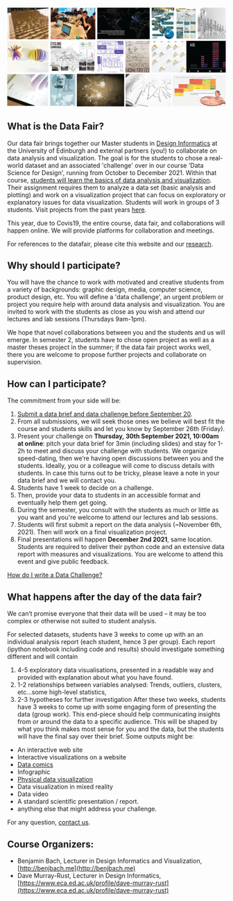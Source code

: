 ![](images/teaser.png)
## What is the Data Fair?

Our data fair brings together our Master students in [Design Informatics](http://www.designinformatics.org) at the University of Edinburgh and external partners (you!) to collaborate on data analysis and visualization. The goal is for the students to chose a real-world dataset and an associated 'challenge' over in our course 'Data Science for Design', running from October to December 2021. Within that course, [students will learn the basics of data analysis and visualization](teaching.html). Their assignment requires them to analyze a data set (basic analysis and plotting) and work on a visualization project that can focus on exploratory or explanatory issues for data visualization. Students will work in groups of 3 students. Visit projects from the past years [here](previous.html).

This year, due to Covis19, the entire course, data fair, and collaborations will happen online. We will provide platforms for collaboration and meetings. 

For references to the datafair, please cite this website and our [research](research.html). 


## Why should I participate?
You will have the chance to work with motivated and creative students from a variety of backgrounds: graphic design, media, computer science, product design, etc. You will define a 'data challenge', an urgent problem or project you require help with around data analysis and visualization. You are invited to work with the students as close as you wish and attend our lectures and lab sessions (Thursdays 9am-1pm).

We hope that novel collaborations between you and the students and us will emerge. In semester 2, students have to chose open project as well as a master theses project in the summer; if the data fair project works well, there you are welcome to propose further projects and collaborate on supervision.

## How can I participate?
The commitment from your side will be:

1. [Submit a data brief and data challenge before September 20](submit.html). 
1. From all submissions, we will seek those ones we believe will best fit the course and students skills and let you know by September 26th (Friday).
1. Present your challenge on **Thursday, 30th September 2021, 10:00am at online**: pitch your data brief for 3min (including slides) and stay for 1-2h to meet and discuss your challenge with students. We organize speed-dating, then we’re having open discussions between you and the students. Ideally, you or a colleague will come to discuss details with students. In case this turns out to be tricky, please leave a note in your data brief and we will contact you.
1. Students have 1 week to decide on a challenge.
1. Then, provide your data to students in an accessible format and eventually help them get going.
1. During the semester, you consult with the students as much or little as you want and you're welcome to attend our lectures and lab sessions.
1. Students will first submit a report on the data analysis (~November 6th, 2021). Then will work on a final visualization project.
1. Final presentations will happen **December 2nd 2021**, same location. Students are required to deliver their python code and an extensive data report with measures and visualizations. You are welcome to attend this event and give public feedback. 

[How do I write a Data Challenge?](datachallenge.html)

## What happens after the day of the data fair?
We can’t promise everyone that their data will be used – it may be too complex or otherwise not suited to student analysis.

For selected datasets, students have 3 weeks to come up with an an individual analysis report (each student, hence 3 per group). Each report (ipython notebook including code and results) should investigate something different and will contain

1. 4-5 exploratory data visualisations, presented in a readable way and provided with explanation about what you have found.
1. 1-2 relationships between variables analysed: Trends, outliers, clusters, etc…some high-level statistics,
1. 2-3 hypotheses for further investigation
After these two weeks, students have 3 weeks to come up with some engaging form of presenting the data (group work). This end-piece should help communicating insights from or around the data to a specific audience. This will be shaped by what you think makes most sense for you and the data, but the students will have the final say over their brief. Some outputs might be:

* An interactive web site
* Interactive visualizations on a website
* [Data comics](http://datacomics.net)
* Infographic
* [Physical data visualization](http://dataphys.org/list)
* Data visualization in mixed reality 
* Data video
* A standard scientific presentation / report. 
* anything else that might address your challenge.

For any question, [contact us](bbach@ed.ac.uk).

## Course Organizers:
* Benjamin Bach, Lecturer in Design Informatics and Visualization, [http://benjbach.me](http://benjbach.me)
* Dave Murray-Rust, Lecturer in Design Informatics, [https://www.eca.ed.ac.uk/profile/dave-murray-rust](https://www.eca.ed.ac.uk/profile/dave-murray-rust)
